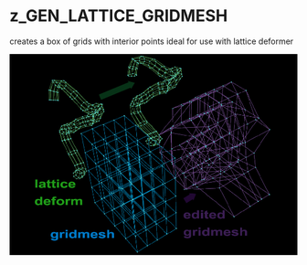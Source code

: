 # z_GEN_LATTICE_GRIDMESH
creates a box of grids with interior points ideal for use with lattice deformer 

![z_GEN_LATTICE_GRIDMESH](https://raw.githubusercontent.com/CorvaeOboro/zenv/master/hip/z_GEN_LATTICE_GRIDMESH/z_GEN_LATTICE_GRIDMESH.jpg?raw=true "z_GEN_LATTICE_GRIDMESH")